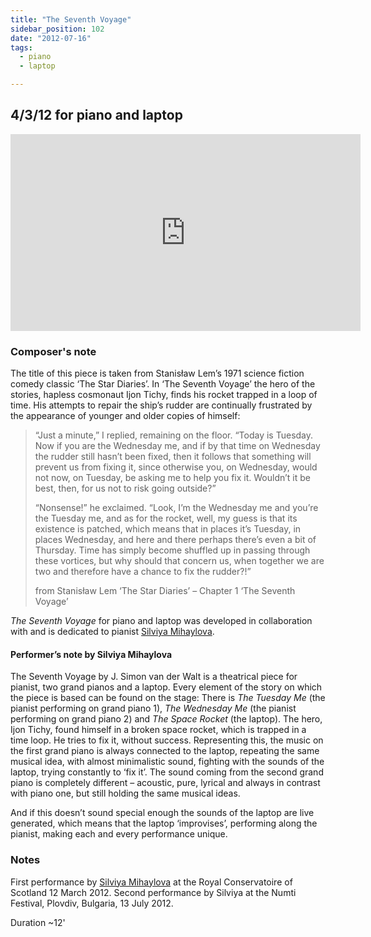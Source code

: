 ```yaml
---
title: "The Seventh Voyage"
sidebar_position: 102
date: "2012-07-16"
tags: 
  - piano
  - laptop

---
```

## 4/3/12 for piano and laptop

<!-- default youtube embed code seems fine -->

 <iframe width="560" height="315" src="https://www.youtube.com/embed/1yMnRK3SD5M?si=hTaB-T3PXdHC0jgf" title="YouTube video player" frameborder="0" allow="accelerometer; autoplay; clipboard-write; encrypted-media; gyroscope; picture-in-picture; web-share" referrerpolicy="strict-origin-when-cross-origin" allowfullscreen></iframe>

### Composer's note

The title of this piece is taken from Stanisław Lem’s 1971 science fiction comedy classic ‘The Star Diaries’. In ‘The Seventh Voyage’ the hero of the stories, hapless cosmonaut Ijon Tichy, finds his rocket trapped in a loop of time. His attempts to repair the ship’s rudder are continually frustrated by the appearance of younger and older copies of himself:

> “Just a minute,” I replied, remaining on the floor. “Today is Tuesday. Now if you are the Wednesday me, and if by that time on Wednesday the rudder still hasn’t been fixed, then it follows that something will prevent us from fixing it, since otherwise you, on Wednesday, would not now, on Tuesday, be asking me to help you fix it. Wouldn’t it be best, then, for us not to risk going outside?”
> 
> “Nonsense!” he exclaimed. “Look, I’m the Wednesday me and you’re the Tuesday me, and as for the rocket, well, my guess is that its existence is patched, which means that in places it’s Tuesday, in places Wednesday, and here and there perhaps there’s even a bit of Thursday. Time has simply become shuffled up in passing through these vortices, but why should that concern us, when together we are two and therefore have a chance to fix the rudder?!”
> 
> from Stanisław Lem ‘The Star Diaries’ – Chapter 1 ‘The Seventh Voyage’

_The Seventh Voyage_ for piano and laptop was developed in collaboration with and is dedicated to pianist [Silviya Mihaylova](http://silviyamihaylova.com).

#### Performer’s note by Silviya Mihaylova

The Seventh Voyage by J. Simon van der Walt is a theatrical piece for pianist, two grand pianos and a laptop. Every element of the story on which the piece is based can be found on the stage: There is _The Tuesday Me_ (the pianist performing on grand piano 1), _The Wednesday Me_ (the pianist performing on grand piano 2) and _The Space Rocket_ (the laptop). The hero, Ijon Tichy, found himself in a broken space rocket, which is trapped in a time loop. He tries to fix it, without success. Representing this, the music on the first grand piano is always connected to the laptop, repeating the same musical idea, with almost minimalistic sound, fighting with the sounds of the laptop, trying constantly to ‘fix it’. The sound coming from the second grand piano is completely different – acoustic, pure, lyrical and always in contrast with piano one, but still holding the same musical ideas.

And if this doesn’t sound special enough the sounds of the laptop are live generated, which means that the laptop ‘improvises’, performing along the pianist, making each and every performance unique.

### Notes

First performance by [Silviya Mihaylova](http://silviyamihaylova.com) at the Royal Conservatoire of Scotland 12 March 2012. Second performance by Silviya at the Numti Festival, Plovdiv, Bulgaria, 13 July 2012.

Duration ~12'
